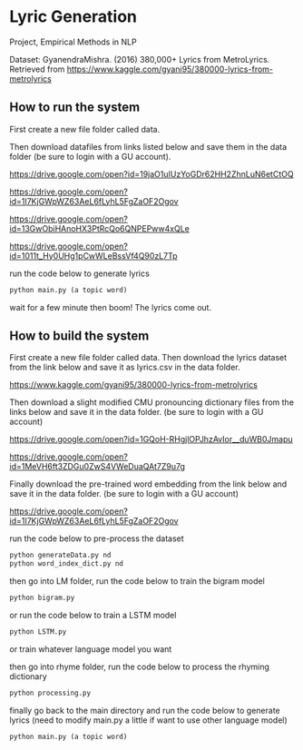 # Lyric Generation
Project, Empirical Methods in NLP

Dataset: GyanendraMishra. (2016) 380,000+ Lyrics from MetroLyrics. Retrieved from https://www.kaggle.com/gyani95/380000-lyrics-from-metrolyrics

## How to run the system

First create a new file folder called data.

Then download datafiles from links listed below and save them in the data folder (be sure to login with a GU account).

https://drive.google.com/open?id=19jaO1uIUzYoGDr62HH2ZhnLuN6etCtOQ

https://drive.google.com/open?id=1I7KjGWpWZ63AeL6fLyhL5FgZaOF2Ogov

https://drive.google.com/open?id=13GwObiHAnoHX3PtRcQo6QNPEPww4xQLe

https://drive.google.com/open?id=1011t_Hy0UHg1pCwWLeBssVf4Q90zL7Tp

run the code below to generate lyrics

```python
python main.py (a topic word)
```

wait for a few minute then boom! The lyrics come out.

## How to build the system

First create a new file folder called data. Then download the lyrics dataset from the link below and save it as lyrics.csv in the data folder.

https://www.kaggle.com/gyani95/380000-lyrics-from-metrolyrics

Then download a slight modified CMU pronouncing dictionary files from the links below and save it in the data folder.
(be sure to login with a GU account)

https://drive.google.com/open?id=1GQoH-RHgjlOPJhzAvIor__duWB0Jmapu

https://drive.google.com/open?id=1MeVH6ft3ZDGu0ZwS4VWeDuaQAt7Z9u7g

Finally download the pre-trained word embedding from the link below and save it in the data folder.
(be sure to login with a GU account)

https://drive.google.com/open?id=1I7KjGWpWZ63AeL6fLyhL5FgZaOF2Ogov

run the code below to pre-process the dataset

```python
python generateData.py nd
python word_index_dict.py nd
```

then go into LM folder, run the code below to train the bigram model

```python
python bigram.py
```

or run the code below to train a LSTM model

```python
python LSTM.py
```

or train whatever language model you want

then go into rhyme folder, run the code below to process the rhyming dictionary

```python
python processing.py
```

finally go back to the main directory and run the code below to generate lyrics 
(need to modify main.py a little if want to use other language model)

```python
python main.py (a topic word)
```
